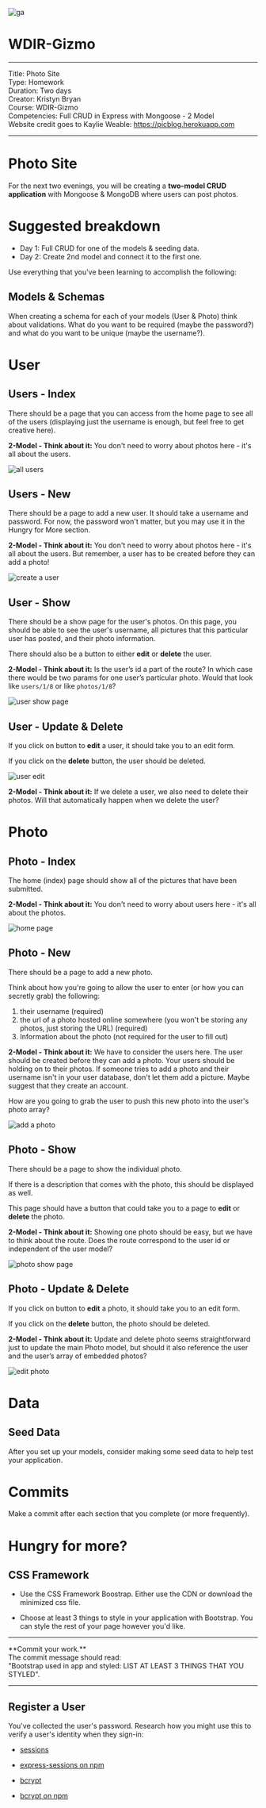![ga](http://mobbook.generalassemb.ly/ga_cog.png)

# WDIR-Gizmo

---
Title: Photo Site<br>
Type: Homework<br>
Duration: Two days <br>
Creator: Kristyn Bryan <br>
Course: WDIR-Gizmo<br>
Competencies: Full CRUD in Express with Mongoose - 2 Model<br>
Website credit goes to Kaylie Weable: https://picblog.herokuapp.com

---

# Photo Site

For the next two evenings, you will be creating a **two-model CRUD application** with Mongoose & MongoDB where users can post photos.

# Suggested breakdown

- Day 1: Full CRUD for one of the models & seeding data.
- Day 2: Create 2nd model and connect it to the first one.

Use everything that you've been learning to accomplish the following:

## Models & Schemas

When creating a schema for each of your models (User & Photo) think about validations. What do you want to be required (maybe the password?) and what do you want to be unique (maybe the username?).

# User

## Users - Index

There should be a page that you can access from the home page to see all of the users (displaying just the username is enough, but feel free to get creative here).

**2-Model - Think about it:**
You don't need to worry about photos here - it's all about the users.

![all users](https://i.imgur.com/L34LDBm.png)

## Users - New

There should be a page to add a new user. It should take a username and password. For now, the password won't matter, but you may use it in the Hungry for More section.

**2-Model - Think about it:**
You don't need to worry about photos here - it's all about the users. But remember, a user has to be created before they can add a photo!

![create a user](https://i.imgur.com/PZsvffO.png)

## User - Show

There should be a show page for the user's photos. On this page, you should be able to see the user's username, all pictures that this particular user has posted, and their photo information.

There should also be a button to either **edit** or **delete** the user.

**2-Model - Think about it:**
Is the user’s id a part of the route? In which case there would be two params for one user’s particular photo. Would that look like `users/1/8` or like `photos/1/8`?

![user show page](https://i.imgur.com/eLTvBnI.png)

## User - Update & Delete
If you click on button to **edit** a user, it should take you to an edit form.

If you click on the **delete** button, the user should be deleted.

![user edit](https://i.imgur.com/sphNXrr.png)

**2-Model - Think about it:**
If we delete a user, we also need to delete their photos. Will that automatically happen when we delete the user?

# Photo

## Photo - Index

The home (index) page should show all of the pictures that have been submitted.

**2-Model - Think about it:**
You don't need to worry about users here - it's all about the photos.

![home page](https://i.imgur.com/fJE4RSG.png)

## Photo - New

There should be a page to add a new photo.

Think about how you're going to allow the user to enter (or how you can secretly grab) the following:

1. their username (required)
2. the url of a photo hosted online somewhere (you won't be storing any photos, just storing the URL) (required)
3. Information about the photo (not required for the user to fill out)

**2-Model - Think about it:**
We have to consider the users here. The user should be created before they can add a photo. Your users should be holding on to their photos. If someone tries to add a photo and their username isn't in your user database, don't let them add a picture. Maybe suggest that they create an account.

How are you going to grab the user to push this new photo into the user's photo array?

![add a photo](https://i.imgur.com/P5vm77x.png)

## Photo - Show

There should be a page to show the individual photo.

If there is a description that comes with the photo, this should be displayed as well.

This page should have a button that could take you to a page to **edit** or **delete** the photo.

**2-Model - Think about it:**
Showing one photo should be easy, but we have to think about the route. Does the route correspond to the user id or independent of the user model?

![photo show page](https://i.imgur.com/EbtzZJe.png)

## Photo - Update & Delete
If you click on button to **edit** a photo, it should take you to an edit form.

If you click on the **delete** button, the photo should be deleted.

**2-Model - Think about it:**
Update and delete photo seems straightforward just to update the main Photo model, but should it also reference the user and the user’s array of embedded photos?

![edit photo](https://i.imgur.com/1IiROmh.png)

# Data

## Seed Data

After you set up your models, consider making some seed data to help test your application.

# Commits
Make a commit after each section that you complete (or more frequently).

# Hungry for more?

## CSS Framework

- Use the CSS Framework Boostrap. Either use the CDN or download the minimized css file.

- Choose at least 3 things to style in your application with Bootstrap. You can style the rest of your page however you'd like.

<hr>
**Commit your work.** <br>
The commit message should read: <br>
"Bootstrap used in app and styled: LIST AT LEAST 3 THINGS THAT YOU STYLED".
<hr>

## Register a User

You've collected the user's password. Research how you might use this to verify a user's identity when they sign-in:

- [sessions](https://stormpath.com/blog/everything-you-ever-wanted-to-know-about-node-dot-js-sessions)

- [express-sessions on npm](https://www.npmjs.com/package/express-sessions)

- [bcrypt](https://codahale.com/how-to-safely-store-a-password/)

- [bcrypt on npm](https://www.npmjs.com/package/bcrypt)
